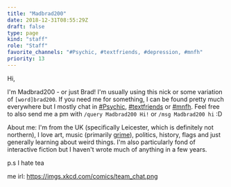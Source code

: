 ```yaml
---
title: "Madbrad200"
date: 2018-12-31T08:55:29Z
draft: false
type: page
kind: "staff"
role: "Staff"
favorite_channels: "#Psychic, #textfriends, #depression, #mnfh"
priority: 13
---
```


Hi,

I'm Madbrad200 - or just Brad! I'm usually using this nick or some variation of `[word]brad200`. If you need me for something, I can be found pretty much everywhere but I mostly chat in [#Psychic](https://kiwiirc.com/client/irc.snoonet.org/psychic), [#textfriends](https://kiwiirc.com/client/irc.snoonet.org/textfriends) or [#mnfh](https://kiwiirc.com/client/irc.snoonet.org/mnfh). Feel free to also send me a pm with `/query Madbrad200 Hi!` or `/msg Madbrad200 hi` :D

About me: I'm from the UK (specifically Leicester, which is definitely not northern), I love art, music (primarily [grime](https://en.wikipedia.org/wiki/Grime_\(music_genre\))), politics, history, flags and just generally learning about weird things. I'm also particularly fond of interactive fiction but I haven't wrote much of anything in a few years.

p.s I hate tea

me irl: https://imgs.xkcd.com/comics/team_chat.png
